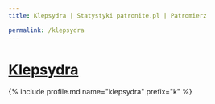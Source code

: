 ```yaml
---
title: Klepsydra | Statystyki patronite.pl | Patromierz

permalink: /klepsydra
---
```


# [Klepsydra](https://patronite.pl/klepsydra)

{% include profile.md name="klepsydra" prefix="k" %}
